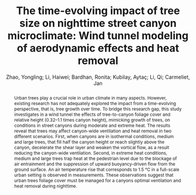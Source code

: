 ---
layout: technique
title: The time-evolving impact of tree size on nighttime street canyon microclimate Wind tunnel modeling of aerodynamic effects and heat removal
classifications:
    system_type: "False"
    technique: "False"
    design_study: "False"
    evaluation: "False"
    data: "False"
    analysis: "True"
    generation: "False"
    curation_and_transformation: "False"
    management: "False"
    modeling: "True"
    urban_analysis: "True"
    visualization: "False"
    sunlight_access: "False"
    wind_ventilation: "True"
    view_impact: "False"
    energy: "False"
    damage_and_disaster_management: "False"
    climate: "True"
    sound: "False"
    property_cadastre: "False"
    other_use: "False"
    lookup: "False"
    browse: "True"
    locate: "False"
    explore: "False"
    identify: "True"
    compare: "True"
    summarize: "True"
    distribution: "True"
    trends: "False"
    outliers: "False"
    extremes: "True"
    features: "True"
    target_discovery: "True"
    target_access: "True"
    spatial_relation: "True"
    buildings: "True"
    streets: "True"
    nature: "True"
    uniform_discretization: "True"
    structural_subdivision: "False"
    univariate: "False"
    multivariate: "True"
    volumetric: "True"
    temporal: "False"
    sensing: "False"
    statistical: "False"
    simulation_based: "True"
    learning_based: "False"
    surveyed: "False"
    site: "False"
    block: "True"
    multi_block: "False"
    city: "False"
    va_wo_model: "False"
    post_model: "False"
    model_integrated: "False"
    assisted_models: "False"
    overlay: "False"
    embedded: "False"
    linked: "False"
    temporal_jx: "False"
    spatial_jx: "True"
    filter: "False"
    aggregate: "False"
    embed: "False"
    glyphs: "True"
    bar_charts: "False"
    scatterplots: "False"
    matrix: "False"
    parallel_coordinates: "False"
    map_2d: "True"
    map_3d: "False"
    walking: "False"
    steering: "False"
    selection_based: "False"
    manipulation_based: "True"
    distortion: "False"
    ghosting: "False"
    culling: "True"
    birds_view: "False"
    multi_view: "True"
    assisted_steering: "False"
    other: "False"
    vr_cave: "False"
    ar: "False"
    desktop: "True"
    mobile: "False"
    case_study: "True"
    user_study: "False"
    statistical_evaluation: "False"
    expert_interviews: "False"
key: "E6ZM3BW5"
item_type: "journalArticle"
publication_year: "2023.0"
author: "Zhao, Yongling; Li, Haiwei; Bardhan, Ronita; Kubilay, Aytaç; Li, Qi; Carmeliet, Jan"
title: "The time-evolving impact of tree size on nighttime street canyon microclimate: Wind tunnel modeling of aerodynamic effects and heat removal"
publication_title: "Urban Climate"
isbn: "nan"
issn: "22120955"
doi: "10.1016/j.uclim.2023.101528"
url: "https://linkinghub.elsevier.com/retrieve/pii/S2212095523001220"
abstract_note: "nan"
date_added: "2024-01-11 21:04:44"
date_modified: "2024-01-11 21:04:44"
access_date: "2024-01-11 21:04:44"
pages: "101528"
num_pages: "nan"
issue: "nan"
volume: "49"
number_of_volumes: "nan"
journal_abbreviation: "Urban Climate"
short_title: "The time-evolving impact of tree size on nighttime street canyon microclimate"
series: "nan"
series_number: "nan"
series_text: "nan"
series_title: "nan"
publisher: "nan"
place: "nan"
language: "en"
rights: "nan"
type: "nan"
archive: "nan"
archive_location: "nan"
library_catalog: "DOI.org (Crossref)"
call_number: "nan"
extra: "nan"
notes: "nan"
file_attachments: ""
link_attachments: ""
manual_tags: "nan"
automatic_tags: "nan"
editor: "nan"
series_editor: "nan"
translator: "nan"
contributor: "nan"
attorney_agent: "nan"
book_author: "nan"
cast_member: "nan"
commenter: "nan"
composer: "nan"
cosponsor: "nan"
counsel: "nan"
interviewer: "nan"
producer: "nan"
recipient: "nan"
reviewed_author: "nan"
scriptwriter: "nan"
words_by: "nan"
guest: "nan"
number: "nan"
edition: "nan"
running_time: "nan"
scale: "nan"
medium: "nan"
artwork_size: "nan"
filing_date: "nan"
application_number: "nan"
assignee: "nan"
issuing_authority: "nan"
country: "nan"
meeting_name: "nan"
conference_name: "nan"
court: "nan"
references: "nan"
reporter: "nan"
legal_status: "nan"
priority_numbers: "nan"
programming_language: "nan"
version: "nan"
system: "nan"
code: "nan"
code_number: "nan"
section: "nan"
session: "nan"
committee: "nan"
history: "nan"
legislative_body: "nan"
abstract: "Urban trees play a crucial role in urban climate in many aspects. However, existing research has not adequately explored the impact from a time-evolving perspective, that is, tree growth over time. To bridge this research gap, this study investigates in a wind tunnel the effects of tree-to-canyon foliage cover and relative height (0.32–1.1 times canyon height), mimicking growth of trees, on conditions in street canyons during moderate and extreme heat. The results reveal that trees may affect canyon-wide ventilation and heat removal in two different scenarios. First, when canyons are in isothermal conditions, medium and large trees, that fill half the canyon height or reach slightly above the canyon, decelerate the shear layer and weaken the vortical flow, as a result reducing the canyon-wide ventilation. Second, in extreme heat conditions, medium and large trees trap heat at the pedestrian level due to the blockage of air entrainment and the suppression of upward buoyancy-driven flow from the ground surface. An air temperature rise that corresponds to 1.5 °C in a full-scale urban setting is observed in measurements. These observations suggest that urban trees foliage cover must be managed for a canyons optimal ventilation and heat removal during nighttime."
---